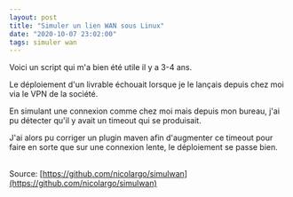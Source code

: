 ```yaml
---
layout: post
title: "Simuler un lien WAN sous Linux"
date: "2020-10-07 23:02:00"
tags: simuler wan
---
```

Voici un script qui m'a bien été utile il y a 3-4 ans.

Le déploiement d'un livrable échouait lorsque je le lançais depuis chez moi via le VPN de la société.

En simulant une connexion comme chez moi mais depuis mon bureau, j'ai pu détecter qu'il y avait un timeout
qui se produisait.

J'ai alors pu corriger un plugin maven afin d'augmenter ce timeout pour faire en sorte que sur une connexion lente, le déploiement se passe bien.<br /><br />  

Source: [https://github.com/nicolargo/simulwan](https://github.com/nicolargo/simulwan)
